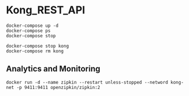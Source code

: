 # Kong_REST_API

``` 
docker-compose up -d
docker-compose ps
docker-compose stop
```

``` 
docker-compose stop kong
docker-compose rm kong
```


## Analytics and Monitoring

```
docker run -d --name zipkin --restart unless-stopped --netword kong-net -p 9411:9411 openzipkin/zipkin:2
```
